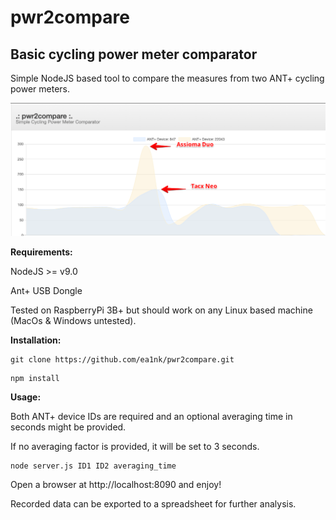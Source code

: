 # pwr2compare
Basic cycling power meter comparator
---
Simple NodeJS based tool to compare the measures from two ANT+ cycling power meters.

![Screenshot](pwr2compare.png)

**Requirements:**

NodeJS >= v9.0

Ant+ USB Dongle

Tested on RaspberryPi 3B+ but should work on any Linux based machine (MacOs & Windows untested).

**Installation:**

```
git clone https://github.com/ea1nk/pwr2compare.git
```
```
npm install
```

**Usage:**

Both ANT+ device IDs are required and an optional averaging time in seconds might be provided.

If no averaging factor is provided, it will be set to 3 seconds.
```
node server.js ID1 ID2 averaging_time
```

Open a browser at http://localhost:8090 and enjoy!

Recorded data can be exported to a spreadsheet for further analysis.
